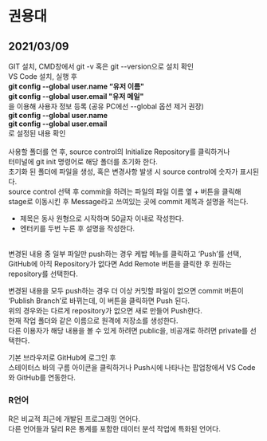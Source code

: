# 권용대

## 2021/03/09
GIT 설치, CMD창에서 git -v 혹은 git --version으로 설치 확인 </br>
VS Code 설치, 실행 후 </br>
__git config --global user.name “유저 이름"__ </br>
__git config --global user.email "유저 메일"__ </br>
을 이용해 사용자 정보 등록 (공유 PC에선 --global 옵션 제거 권장) </br>
__git config --global user.name__ </br>
__git config --global user.email__ </br>
로 설정된 내용 확인 </br></br>
사용할 폴더를 연 후, source control의 Initialize Repository를 클릭하거나 </br>
터미널에 git init 명령어로 해당 폴더를 초기화 한다. </br>
초기화 된 폴더에 파일을 생성, 혹은 변경사항 발생 시 source control에 숫자가 표시된다. </br>
source control 선택 후 commit을 하려는 파일의 파일 이름 옆 + 버튼을 클릭해 stage로 이동시킨 후 Message라고 쓰여있는 곳에 commit 제목과 설명을 적는다. </br>
* 제목은 동사 원형으로 시작하며 50글자 이내로 작성한다. </br>
* 엔터키를 두번 누른 후 설명을 작성한다. </br></br>

변경된 내용 중 일부 파일만 push하는 경우 케밥 메뉴를 클릭하고 ‘Push’를 선택, GitHub에 아직 Repository가 없다면 Add Remote 버튼을 클릭한 후 원하는 repository를 선택한다. </br>

변경된 내용을 모두 push하는 경우 더 이상 커밋할 파일이 없으면 commit 버튼이 ‘Publish Branch’로 바뀌는데, 이 버튼을 클릭하면 Push 된다. </br>
위의 경우와는 다르게 repository가 없으면 새로 만들어 Push한다. </br>
현재 작업 폴더와 같은 이름으로 원격에 저장소를 생성한다. </br>
다른 이용자가 해당 내용을 볼 수 있게 하려면 public을, 비공개로 하려면 private를 선택한다. </br>

기본 브라우저로 GitHub에 로그인 후 </br>
스테이터스 바의 구름 아이콘을 클릭하거나 Push시에 나타나는 팝업창에서 VS Code와 GitHub를 연동한다. </br>

### __R언어__ 
R은 비교적 최근에 개발된 프로그래밍 언어다. </br>
다른 언어들과 달리 R은 통계를 포함한 데이터 분석 작업에 특화된 언어다. </br>
